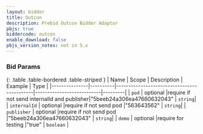 ```yaml
---
layout: bidder
title: Outcon
description: Prebid Outcon Bidder Adaptor
pbjs: true
biddercode: outcon
enable_download: false
pbjs_version_notes: not in 5.x
---
```


### Bid Params

{: .table .table-bordered .table-striped }
| Name          | Scope    | Description 								| Example 					| Type    |
|---------------|----------|--------------------------------------------|---------------------------|---------|
| `pod` 		| optional |require if not send internalId and publisher|"5beeb24a306ea47660632043"	| `string`|
| `internalId`	| optional |require if not send pod						|"563643562"				| `string`|
| `publisher` 	| optional |require if not send pod						|"5beeb24a306ea47660632043"	| `string`|
| `demo` 		| optional |require for testing							|"true"						| `boolean`	|
